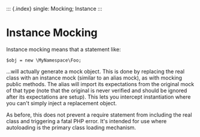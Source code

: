 ::: {.index}
single: Mocking; Instance
:::

Instance Mocking
================

Instance mocking means that a statement like:

``` {.php}
$obj = new \MyNamespace\Foo;
```

\...will actually generate a mock object. This is done by replacing the
real class with an instance mock (similar to an alias mock), as with
mocking public methods. The alias will import its expectations from the
original mock of that type (note that the original is never verified and
should be ignored after its expectations are setup). This lets you
intercept instantiation where you can\'t simply inject a replacement
object.

As before, this does not prevent a require statement from including the
real class and triggering a fatal PHP error. It\'s intended for use
where autoloading is the primary class loading mechanism.
